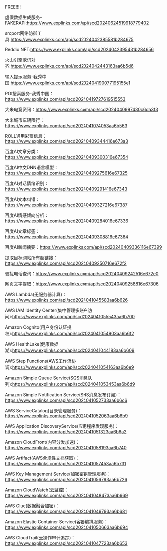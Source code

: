 FREE!!!!

虚假数据生成服务-FAKERAPI:https://www.explinks.com/api/scd20240624519918779402

srcport网络防御工具:https://www.explinks.com/api/scd2024042385581b284675

Reddio NFT:https://www.explinks.com/api/scd2024042395431b284656

火山引擎歌词对齐:https://www.explinks.com/api/scd2024042443163aa6b5d6

输入提示服务-我秀中国:https://www.explinks.com/api/scd202404190077195155e1

POI搜索服务-我秀中国：https://www.explinks.com/api/scd20240419727619515553

大米电竞资讯：https://www.explinks.com/api/scd2024040997430c6da3f3

大米城市车辆限行：https://www.explinks.com/api/scd2024041074053aa6b563

ROLL通用彩票信息：https://www.explinks.com/api/scd20240409344416e673a3

百度AI文章分类：https://www.explinks.com/api/scd20240409300316e67354

百度AI中文DNN语言模型：https://www.explinks.com/api/scd20240409275616e67325

百度AI对话情绪识别：https://www.explinks.com/api/scd20240409291416e67343

百度AI文本纠错：https://www.explinks.com/api/scd20240409327216e67387

百度AI情感倾向分析：https://www.explinks.com/api/scd20240409284016e67336

百度AI文章标签：https://www.explinks.com/api/scd20240409308816e67364

百度AI新闻摘要：https://www.explinks.com/api/scd20240409336116e67399

提取目标网站所有超链接：https://www.explinks.com/api/scd20240409250716e672f2

骚扰电话查询：https://www.explinks.com/api/scd20240409242516e672e0

网页文字提取：https://www.explinks.com/api/scd20240409258816e67306

AWS Lambda(无服务器计算)：https://www.explinks.com/api/scd2024041045583aa6b626

AWS IAM Identity Center(集中管理多账户访问):https://www.explinks.com/api/scd2024041055543aa6b700

Amazon Cognito(用户身份认证授权):https://www.explinks.com/api/scd2024041054903aa6b6f2

AWS HealthLake(健康数据湖):https://www.explinks.com/api/scd2024041044183aa6b609

AWS Step Functions(AWS工作流协调):https://www.explinks.com/api/scd2024041054163aa6b6e9

Amazon Simple Queue Service(SQS消息队列):https://www.explinks.com/api/scd2024041053453aa6b6d9

Amazon Simple Notification Service(SNS消息发布订阅)：https://www.explinks.com/api/scd2024041052733aa6b6c6

AWS ServiceCatalog(目录管理服务)：https://www.explinks.com/api/scd2024041052063aa6b6b9

AWS Application DiscoveryService(应用程序发现服务)：https://www.explinks.com/api/scd2024041051323aa6b6a2

Amazon CloudFront(内容分发加速)：https://www.explinks.com/api/scd2024041058193aa6b740

AWS Artifact(AWS合规性文档获取)：https://www.explinks.com/api/scd2024041057453aa6b731

AWS Key Management Service(加密密钥管理服务)：https://www.explinks.com/api/scd2024041056793aa6b726

Amazon CloudWatch(云监控)：https://www.explinks.com/api/scd2024041048473aa6b669

AWS Glue(数据融合加密)：https://www.explinks.com/api/scd2024041049793aa6b681

Amazon Elastic Container Service(容器编排服务)：https://www.explinks.com/api/scd2024041050663aa6b694

AWS CloudTrail(云操作审计追踪)：https://www.explinks.com/api/scd2024041047723aa6b653
